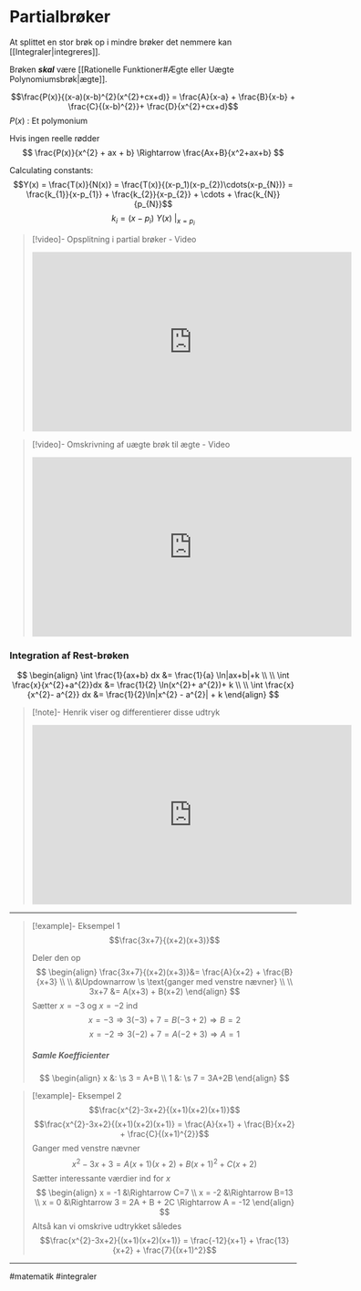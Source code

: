 # Partialbrøker
At splittet en stor brøk op i mindre brøker det nemmere kan [[Integraler|integreres]].

Brøken ***skal*** være [[Rationelle Funktioner#Ægte eller Uægte Polynomiumsbrøk|ægte]].

$$\frac{P(x)}{(x-a)(x-b)^{2}(x^{2}+cx+d)} = \frac{A}{x-a} + \frac{B}{x-b} + \frac{C}{(x-b)^{2}}+ \frac{D}{x^{2}+cx+d}$$
$P(x)$ : Et polymonium

Hvis ingen reelle rødder
$$
\frac{P(x)}{x^{2} + ax + b} \Rightarrow \frac{Ax+B}{x^2+ax+b}
$$

Calculating constants:
$$Y(x) = \frac{T(x)}{N(x)} = \frac{T(x)}{(x-p_1)(x-p_{2})\cdots(x-p_{N})} = \frac{k_{1}}{x-p_{1}} + \frac{k_{2}}{x-p_{2}} + \cdots + \frac{k_{N}}{p_{N}}$$
$$k_{i} = (x-p_{i})\ Y(x)\ |_{x=p_{i}}$$

>[!video]- Opsplitning i partial brøker - Video
><iframe width="560" height="315" src="https://www.youtube.com/embed/dDjz_PXA_6k" title="YouTube video player" frameborder="0" allow="accelerometer; autoplay; clipboard-write; encrypted-media; gyroscope; picture-in-picture" allowfullscreen></iframe>

>[!video]- Omskrivning af uægte brøk til ægte - Video
><iframe width="560" height="315" src="https://www.youtube.com/embed/acCslvFwbts" title="YouTube video player" frameborder="0" allow="accelerometer; autoplay; clipboard-write; encrypted-media; gyroscope; picture-in-picture" allowfullscreen></iframe>

### Integration af Rest-brøken
$$
\begin{align}
\int \frac{1}{ax+b} dx &= \frac{1}{a} \ln|ax+b|+k \\ \\
\int \frac{x}{x^{2}+a^{2}}dx &= \frac{1}{2} \ln(x^{2}+ a^{2})+ k \\ \\
\int \frac{x}{x^{2}- a^{2}} dx &= \frac{1}{2}\ln|x^{2} - a^{2}| + k
\end{align}
$$

>[!note]- Henrik viser og differentierer disse udtryk
><iframe width="560" height="315" src="https://www.youtube.com/embed/47PmQ5NJBnI" title="YouTube video player" frameborder="0" allow="accelerometer; autoplay; clipboard-write; encrypted-media; gyroscope; picture-in-picture" allowfullscreen></iframe>

---
 
>[!example]- Eksempel 1
>$$\frac{3x+7}{(x+2)(x+3)}$$
>
>Deler den op
>$$
>\begin{align}
>\frac{3x+7}{(x+2)(x+3)}&= \frac{A}{x+2} + \frac{B}{x+3} \\ \\
>&\Updownarrow \s \text{ganger med venstre nævner} \\ \\
>3x+7 &= A(x+3) + B(x+2)
>\end{align}
>$$
>Sætter $x=-3$ og $x=-2$ ind
>$$x=-3 \Rightarrow 3(-3) + 7=B(-3 + 2) \Rightarrow B = 2$$
>$$x=-2 \Rightarrow 3(-2) +7 =A(-2 + 3) \Rightarrow A = 1$$
>##### Samle Koefficienter
>$$
>\begin{align}
>x &: \s 3 = A+B \\
>1 &: \s 7 = 3A+2B
>\end{align}
>$$

>[!example]- Eksempel 2
>$$\frac{x^{2}-3x+2}{(x+1)(x+2)(x+1)}$$
>$$\frac{x^{2}-3x+2}{(x+1)(x+2)(x+1)} = \frac{A}{x+1} + \frac{B}{x+2} + \frac{C}{(x+1)^{2}}$$
>Ganger med venstre nævner
>$$x^{2}-3x+3 = A(x+1)(x+2) + B(x+1)^{2}+ C(x+2)$$
>Sætter interessante værdier ind for $x$
>$$
>\begin{align}
>x = -1 &\Rightarrow C=7 \\
>x = -2 &\Rightarrow B=13 \\
>x = 0 &\Rightarrow 3 = 2A + B + 2C \Rightarrow A = -12
>\end{align}
>$$
>Altså kan vi omskrive udtrykket således
>$$\frac{x^{2}-3x+2}{(x+1)(x+2)(x+1)} = \frac{-12}{x+1} + \frac{13}{x+2} + \frac{7}{(x+1)^2}$$

---
#matematik #integraler 
